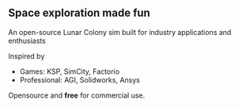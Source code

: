 ## Space exploration made fun

An open-source Lunar Colony sim built for industry applications and enthusiasts

Inspired by
* Games: KSP, SimCity, Factorio
* Professional: AGI, Solidworks, Ansys

Opensource and **free** for commercial use.
